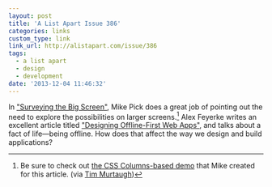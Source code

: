```yaml
---
layout: post
title: 'A List Apart Issue 386'
categories: links
custom_type: link
link_url: http://alistapart.com/issue/386
tags:
  - a list apart
  - design
  - development
date: '2013-12-04 11:46:32'
---
```

In ["Surveying the Big Screen"](http://alistapart.com/article/surveying-the-big-screen), Mike Pick does a great job of pointing out the need to explore the possibilities on larger screens.[^1] Alex Feyerke writes an excellent article titled ["Designing Offline-First Web Apps"](http://alistapart.com/article/offline-first), and talks about a fact of life—being offline. How does that affect the way we design and build applications?


[^1]: Be sure to check out [the CSS Columns-based demo](http://alistapart.com/d/386/surveying_the_big_screen/demo/) that Mike created for this article. (via [Tim Murtaugh](https://twitter.com/murtaugh))
